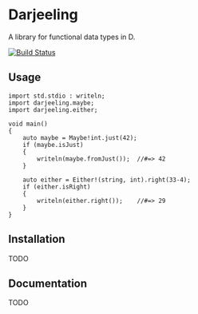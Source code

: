 # Darjeeling

A library for functional data types in D.

[![Build Status](https://travis-ci.org/Gab-km/darjeeling.svg?branch=master)](https://travis-ci.org/Gab-km/darjeeling)

## Usage

```dlang
import std.stdio : writeln;
import darjeeling.maybe;
import darjeeling.either;

void main()
{
    auto maybe = Maybe!int.just(42);
    if (maybe.isJust)
    {
        writeln(maybe.fromJust());  //#=> 42
    }
    
    auto either = Either!(string, int).right(33-4);
    if (either.isRight)
    {
        writeln(either.right());    //#=> 29
    }
}
```

## Installation

TODO

## Documentation

TODO